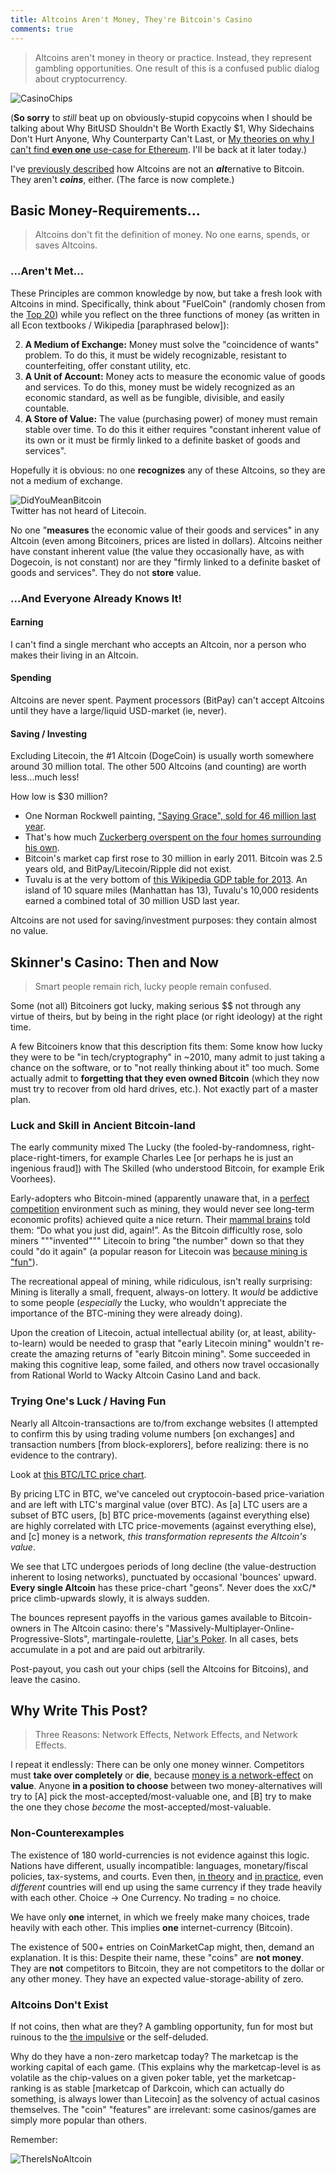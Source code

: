 ```yaml
---
title: Altcoins Aren't Money, They're Bitcoin's Casino
comments: true
---
```


> Altcoins aren't money in theory or practice. Instead, they represent gambling opportunities. One result of this is a confused public dialog about cryptocurrency.

![CasinoChips](/images/chips_smaller.png) 

(**So sorry** to *still* beat up on obviously-stupid copycoins when I should be talking about Why BitUSD Shouldn't Be Worth Exactly $1, Why Sidechains Don't Hurt Anyone, Why Counterparty Can't Last, or [My theories on why I can't find **even one** use-case for Ethereum](http://forum.truthcoin.info/index.php/topic,90.msg540.html#msg540). I'll be back at it later today.)

I've [previously described](http://www.truthcoin.info/blog/basics/) how Altcoins are not an ***alt***ernative to Bitcoin. They aren't ***coins***, either. (The farce is now complete.)

## Basic Money-Requirements...
> Altcoins don't fit the definition of money. No one earns, spends, or saves Altcoins.

### ...Aren't Met...

These Principles are common knowledge by now, but take a fresh look with Altcoins in mind. Specifically, think about "FuelCoin" (randomly chosen from the [Top 20](http://coinmarketcap.com/)) while you reflect on the three functions of money (as written in all Econ textbooks / Wikipedia [paraphrased below]):

2. **A Medium of Exchange:** Money must solve the "coincidence of wants" problem. To do this, it must be widely recognizable, resistant to counterfeiting, offer constant utility, etc.
3. **A Unit of Account:** Money acts to measure the economic value of goods and services. To do this, money must be widely recognized as an economic standard, as well as be fungible, divisible, and easily countable.
3. **A Store of Value:** The value (purchasing power) of money must remain stable over time. To do this it either requires "constant inherent value of its own or it must be firmly linked to a definite basket of goods and services".

Hopefully it is obvious: no one **recognizes** any of these Altcoins, so they are not a medium of exchange.


![DidYouMeanBitcoin](/images/ltc_small.png)  
Twitter has not heard of Litecoin.  

No one "**measures** the economic value of their goods and services" in any Altcoin (even among Bitcoiners, prices are listed in dollars). Altcoins neither have constant inherent value (the value they occasionally have, as with Dogecoin, is not constant) nor are they "firmly linked to a definite basket of goods and services". They do not **store** value.


### ...And Everyone Already Knows It!


#### Earning

I can't find a single merchant who accepts an Altcoin, nor a person who makes their living in an Altcoin.

#### Spending

Altcoins are never spent. Payment processors (BitPay) can't accept Altcoins until they have a large/liquid USD-market (ie, never).


#### Saving / Investing

Excluding Litecoin, the #1 Altcoin (DogeCoin) is usually worth somewhere around 30 million total. The other 500 Altcoins (and counting) are worth less...much less!

How low is $30 million?


* One Norman Rockwell painting, ["Saying Grace", sold for 46 million last year](http://www.npr.org/blogs/thetwo-way/2013/12/04/248790682/norman-rockwells-saying-grace-sells-for-46-million-at-auction).
* That's how much [Zuckerberg overspent on the four homes surrounding his own](http://www.nbcnews.com/business/real-estate/mark-zuckerberg-spends-30-million-four-homes-ensure-privacy-f8C11379396).
* Bitcoin's market cap first rose to 30 million in early 2011. Bitcoin was 2.5 years old, and BitPay/Litecoin/Ripple did not exist.
* Tuvalu is at the very bottom of [this Wikipedia GDP table for 2013](http://en.wikipedia.org/wiki/List_of_countries_by_GDP_%28PPP%29). An island of 10 square miles (Manhattan has 13), Tuvalu's 10,000 residents earned a combined total of 30 million USD last year. 

Altcoins are not used for saving/investment purposes: they contain almost no value.


## Skinner's Casino: Then and Now
> Smart people remain rich, lucky people remain confused.


Some (not all) Bitcoiners got lucky, making serious $$ not through any virtue of theirs, but by being in the right place (or right ideology) at the right time.

A few Bitcoiners know that this description fits them: Some know how lucky they were to be "in tech/cryptography" in ~2010, many admit to just taking a chance on the software, or to "not really thinking about it" too much. Some actually admit to **forgetting that they even owned Bitcoin** (which they now must try to recover from old hard drives, etc.). Not exactly part of a master plan.

### Luck and Skill in Ancient Bitcoin-land

The early community mixed The Lucky (the fooled-by-randomness, right-place-right-timers, for example Charles Lee [or perhaps he is just an ingenious fraud]) with The Skilled (who understood Bitcoin, for example Erik Voorhees).

Early-adopters who Bitcoin-mined (apparently unaware that, in a [perfect competition](http://en.wikipedia.org/wiki/Perfect_competition) environment such as mining, they would never see long-term economic profits) achieved quite a nice return. Their [mammal brains](http://en.wikipedia.org/wiki/Triune_brain) told them: “Do what you just did, again!”. As the Bitcoin difficultly rose, solo miners """invented""" Litecoin to bring "the number" down so that they could "do it again" (a popular reason for Litecoin was [because mining is "fun"](https://bitcointalk.org/index.php?topic=589643.msg6508990#msg6508990)).

The recreational appeal of mining, while ridiculous, isn't really surprising: Mining is literally a small, frequent, always-on lottery. It *would* be addictive to some people (*especially* the Lucky, who wouldn't appreciate the importance of the BTC-mining they were already doing).

Upon the creation of Litecoin, actual intellectual ability (or, at least, ability-to-learn) would be needed to grasp that "early Litecoin mining" wouldn't re-create the amazing returns of "early Bitcoin mining". Some succeeded in making this cognitive leap, some failed, and others now travel occasionally from Rational World to Wacky Altcoin Casino Land and back.

### Trying One's Luck / Having Fun

Nearly all Altcoin-transactions are to/from exchange websites (I attempted to confirm this by using trading volume numbers [on exchanges] and transaction numbers [from block-explorers], before realizing: there is no evidence to the contrary).

Look at [this BTC/LTC price chart](http://www.cryptocoincharts.info/pair/ltc/btc/btc-e/alltime).

By pricing LTC in BTC, we've canceled out cryptocoin-based price-variation and are left with LTC's marginal value (over BTC). As [a] LTC users are a subset of BTC users, [b] BTC price-movements (against everything else) are highly correlated with LTC price-movements (against everything else), and [c] money is a network, *this transformation represents the Altcoin's value*.

We see that LTC undergoes periods of long decline (the value-destruction inherent to losing networks), punctuated by occasional 'bounces' upward. **Every single Altcoin** has these price-chart "geons". Never does the xxC/* price climb-upwards slowly, it is always sudden.

The bounces represent payoffs in the various games available to Bitcoin-owners in The Altcoin casino: there's "Massively-Multiplayer-Online-Progressive-Slots", martingale-roulette, [Liar's Poker](http://www.investopedia.com/terms/l/liars-poker.asp). In all cases, bets accumulate in a pot and are paid out arbitrarily. 

Post-payout, you cash out your chips (sell the Altcoins for Bitcoins), and leave the casino.


## Why Write This Post? 
> Three Reasons: Network Effects, Network Effects, and Network Effects.

I repeat it endlessly: There can be only one money winner. Competitors must **take over completely** or **die**, because [money is a network-effect](http://www.truthcoin.info/blog/basics/) on **value**. Anyone **in a position to choose** between two money-alternatives will try to [A] pick the most-accepted/most-valuable one, and [B] try to make the one they chose *become* the most-accepted/most-valuable.

### Non-Counterexamples

The existence of 180 world-currencies is not evidence against this logic. Nations have different, usually incompatible: languages, monetary/fiscal policies, tax-systems, and courts. Even then, [in theory](http://en.wikipedia.org/wiki/Optimum_currency_area) and [in practice](http://en.wikipedia.org/wiki/Euro), even *different* countries will end up using the same currency if they trade heavily with each other. Choice -> One Currency. No trading = no choice.

We have only **one** internet, in which we freely make many choices, trade heavily with each other. This implies **one** internet-currency (Bitcoin).

The existence of 500+ entries on CoinMarketCap might, then, demand an explanation. It is this: Despite their name, these "coins" are **not money**. They are **not** competitors to Bitcoin, they are not competitors to the dollar or any other money. They have an expected value-storage-ability of zero.

### Altcoins Don't Exist

If not coins, then what are they? A gambling opportunity, fun for most but ruinous to the [the impulsive](http://www.ncbi.nlm.nih.gov/pmc/articles/PMC2293303/) or the self-deluded.

Why do they have a non-zero marketcap today? The marketcap is the working capital of each game. (This explains why the marketcap-level is as volatile as the chip-values on a given poker table, yet the marketcap-ranking is as stable [marketcap of Darkcoin, which can actually do something, is always lower than Litecoin] as the solvency of actual casinos themselves. The "coin" "features" are irrelevant: some casinos/games are simply more popular than others.

Remember:

![ThereIsNoAltcoin](/images/matrix_spoon.png)  


